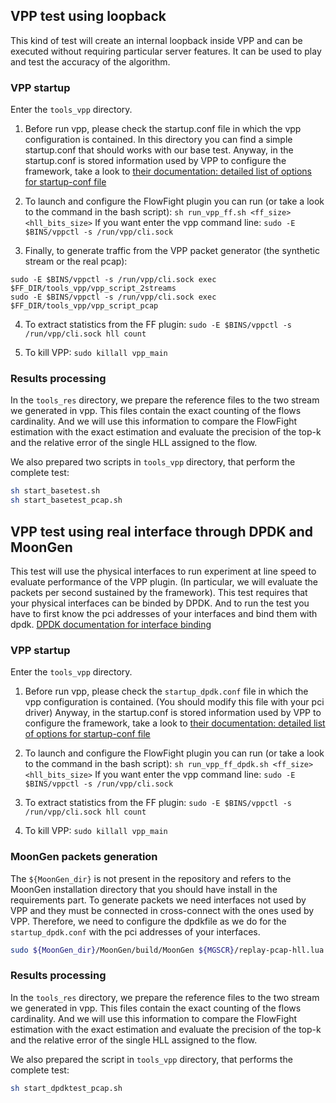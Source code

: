 ## VPP test using loopback
This kind of test will create an internal loopback inside VPP and can be executed without requiring particular server features.
It can be used to play and test the accuracy of the algorithm.

### VPP startup
Enter the `tools_vpp` directory.

1. Before run vpp, please check the startup.conf file in which the vpp configuration is contained. In this directory you can find a simple startup.conf that should works with our base test.
Anyway, in the startup.conf is stored information used by VPP to configure the framework, take a look to [their documentation: detailed list of options for startup-conf file](https://wiki.fd.io/view/VPP/Command-line_Arguments)

2. To launch and configure the FlowFight plugin you can run (or take a look to the command in the bash script): `sh run_vpp_ff.sh <ff_size> <hll_bits_size>`
If you want enter the vpp command line: `sudo -E $BINS/vppctl -s /run/vpp/cli.sock`

3. Finally, to generate traffic from the VPP packet generator (the synthetic stream or the real pcap): 
```
sudo -E $BINS/vppctl -s /run/vpp/cli.sock exec $FF_DIR/tools_vpp/vpp_script_2streams
sudo -E $BINS/vppctl -s /run/vpp/cli.sock exec $FF_DIR/tools_vpp/vpp_script_pcap
```

4. To extract statistics from the FF plugin: `sudo -E $BINS/vppctl -s /run/vpp/cli.sock hll count`

5. To kill VPP: `sudo killall vpp_main`


### Results processing
In the `tools_res` directory, we prepare the reference files to the two stream we generated in vpp. This files contain the exact counting of the flows cardinality. And we will use this information to compare the FlowFight estimation with the exact estimation and evaluate the precision of the top-k and the relative error of the single HLL assigned to the flow.

We also prepared two scripts in `tools_vpp` directory, that perform the complete test:
```bash
sh start_basetest.sh
sh start_basetest_pcap.sh
```

## VPP test using real interface through DPDK and MoonGen
This test will use the physical interfaces to run experiment at line speed to evaluate performance of the VPP plugin. (In particular, we will evaluate the packets per second sustained by the framework).
This test requires that your physical interfaces can be binded by DPDK. And to run the test you have to first know the pci addresses of your interfaces and bind them with dpdk. [DPDK documentation for interface binding](https://doc.dpdk.org/guides/tools/devbind.html)


### VPP startup
Enter the `tools_vpp` directory.

1. Before run vpp, please check the `startup_dpdk.conf` file in which the vpp configuration is contained. (You should modify this file with your pci driver) 
Anyway, in the startup.conf is stored information used by VPP to configure the framework, take a look to [their documentation: detailed list of options for startup-conf file](https://wiki.fd.io/view/VPP/Command-line_Arguments)

2. To launch and configure the FlowFight plugin you can run (or take a look to the command in the bash script): `sh run_vpp_ff_dpdk.sh <ff_size> <hll_bits_size>`
If you want enter the vpp command line: `sudo -E $BINS/vppctl -s /run/vpp/cli.sock`

3. To extract statistics from the FF plugin: `sudo -E $BINS/vppctl -s /run/vpp/cli.sock hll count`

4. To kill VPP: `sudo killall vpp_main`

### MoonGen packets generation
The `${MoonGen_dir}` is not present in the repository and refers to the MoonGen installation directory that you should have install in the requirements part. To generate packets we need interfaces not used by VPP and they must be connected in cross-connect with the ones used by VPP.
Therefore, we need to configure the dpdkfile as we do for the `startup_dpdk.conf` with the pci addresses of your interfaces.

```bash
sudo ${MoonGen_dir}/MoonGen/build/MoonGen ${MGSCR}/replay-pcap-hll.lua --dpdk-config=${dpdkfile} 0 1 ${tracefile} ${tracefile} ${tracefile} -l
```


### Results processing
In the `tools_res` directory, we prepare the reference files to the two stream we generated in vpp. This files contain the exact counting of the flows cardinality. And we will use this information to compare the FlowFight estimation with the exact estimation and evaluate the precision of the top-k and the relative error of the single HLL assigned to the flow.

We also prepared the script in `tools_vpp` directory, that performs the complete test:
```bash
sh start_dpdktest_pcap.sh
```
